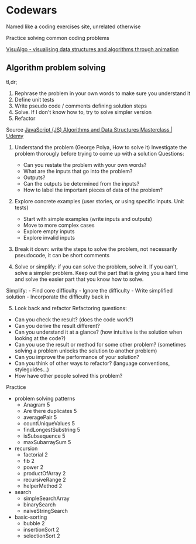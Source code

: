 # Codewars

Named like a coding exercises site, unrelated otherwise

Practice solving common coding problems

[VisuAlgo - visualising data structures and algorithms through animation](https://visualgo.net/)

## Algorithm problem solving

tl,dr;

1. Rephrase the problem in your own words to make sure you understand it
2. Define unit tests
3. Write pseudo code / comments defining solution steps
4. Solve. If I don't know how to, try to solve simpler version
5. Refactor

Source [JavaScript (JS) Algorithms and Data Structures Masterclass | Udemy](https://www.udemy.com/course/js-algorithms-and-data-structures-masterclass/)

1. Understand the problem (George Polya, How to solve it)
Investigate the problem thorougly before trying to come up with a solution
Questions:
	- Can you restate the problem with your own words?
	- What are the inputs that go into the problem?
	- Outputs?
	- Can the outputs be determined from the inputs?
	- How to label the important pieces of data of the problem?

2. Explore concrete examples (user stories, or using specific inputs. Unit tests)
	- Start with simple examples (write inputs and outputs)
	- Move to more complex cases
	- Explore empty inputs
	- Explore invalid inputs

3. Break it down: write the steps to solve the problem, not necessarily pseudocode, it can be short comments

4. Solve or simplify: if you can solve the problem, solve it. If you can't, solve a simpler problem. Keep out the part that is giving you a hard time and solve the easier part that you know how to solve.

Simplify:
	- Find core difficulty
	- Ignore the difficulty
	- Write simplified solution
	- Incorporate the difficulty back in

5. Look back and refactor
Refactoring questions:
- Can you check the result? (does the code work?)
- Can you derive the result different?
- Can you understand it at a glance? (how intuitive is the solution when looking at the code?)
- Can you use the result or method for some other problem? (sometimes solving a problem unlocks the solution to another problem)
- Can you improve the performance of your solution?
- Can you think of other ways to refactor? (language conventions, styleguides...)
- How have other people solved this problem?

Practice

- problem solving patterns
  - Anagram 5
  - Are there duplicates 5
  - averagePair 5
  - countUniqueValues 5
  - findLongestSubstring 5
  - isSubsequence 5
  - maxSubarraySum 5
- recursion
  - factorial 2
  - fib 2
  - power 2
  - productOfArray 2
  - recursiveRange 2
  - helperMethod 2
- search
  - simpleSearchArray
  - binarySearch
  - naiveStringSearch
- basic-sorting
  - bubble 2
  - insertionSort 2
  - selectionSort 2
